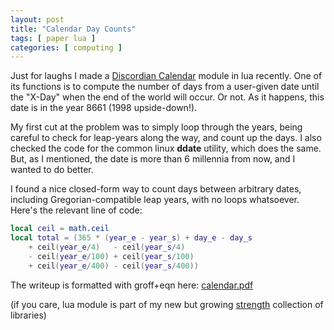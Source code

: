 ```yaml
---
layout: post
title: "Calendar Day Counts"
tags: [ paper lua ]
categories: [ computing ]
---
```

Just for laughs I made a [Discordian Calendar][1] module in lua recently.
One of its functions is to compute the number of days from a user-given date
until the "X-Day" when the end of the world will occur. Or not. As it
happens, this date is in the year 8661 (1998 upside-down!).

My first cut at the problem was to simply loop through the years, being
careful to check for leap-years along the way, and count up the days. I also
checked the code for the common linux **ddate** utility, which does the same.
But, as I mentioned, the date is more than 6 millennia from now, and I wanted
to do better.

I found a nice closed-form way to count days between arbitrary dates,
including Gregorian-compatible leap years, with no loops whatsoever.  Here's
the relevant line of code:

``` lua
local ceil = math.ceil
local total = (365 * (year_e - year_s) + day_e - day_s
	+ ceil(year_e/4)   - ceil(year_s/4)
	- ceil(year_e/100) + ceil(year_s/100)
	+ ceil(year_e/400) - ceil(year_s/400))
```

The writeup is formatted with groff+eqn here: [calendar.pdf][2]

(if you care, lua module is part of my new but growing [strength][3]
collection of libraries)

[1]:  https://en.wikipedia.org/wiki/Discordian_calendar 
[2]:  /assets/2020/12/calendar.pdf
[3]:  https://github.com/rwtodd/strength
